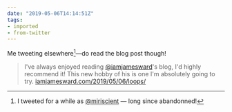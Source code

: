 ```yaml
---
date: "2019-05-06T14:14:51Z"
tags:
- imported
- from-twitter
---
```

Me tweeting elsewhere[^1]—do read the blog post though!

> I've always enjoyed reading [@iamjamesward](/twitter/#/iamjamesward)'s blog, I'd highly recommend it! This new hobby of his is one I'm absolutely going to try. [iamjamesward.com/2019/05/06/loops/](https://web.archive.org/web/20200516040539/https://iamjamesward.com/2019/05/06/loops/)

[^1]: I tweeted for a while as [@miriscient](/twitter/#/miriscient) — long since abandonned!
